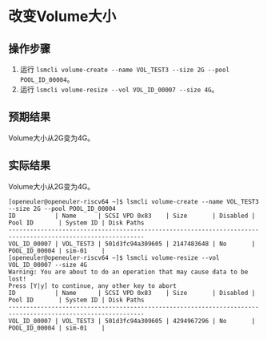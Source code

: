 # 改变Volume大小

## 操作步骤

1. 运行 `lsmcli volume-create --name VOL_TEST3 --size 2G --pool POOL_ID_00004`。
2. 运行 `lsmcli volume-resize --vol VOL_ID_00007 --size 4G`。

## 预期结果

Volume大小从2G变为4G。

## 实际结果

Volume大小从2G变为4G。

```log
[openeuler@openeuler-riscv64 ~]$ lsmcli volume-create --name VOL_TEST3 --size 2G --pool POOL_ID_00004           
ID           | Name      | SCSI VPD 0x83    | Size       | Disabled | Pool ID       | System ID | Disk Paths
------------------------------------------------------------------------------------------------------------
VOL_ID_00007 | VOL_TEST3 | 501d3fc94a309605 | 2147483648 | No       | POOL_ID_00004 | sim-01    |           
[openeuler@openeuler-riscv64 ~]$ lsmcli volume-resize --vol VOL_ID_00007 --size 4G 
Warning: You are about to do an operation that may cause data to be lost!
Press [Y|y] to continue, any other key to abort
ID           | Name      | SCSI VPD 0x83    | Size       | Disabled | Pool ID       | System ID | Disk Paths
------------------------------------------------------------------------------------------------------------
VOL_ID_00007 | VOL_TEST3 | 501d3fc94a309605 | 4294967296 | No       | POOL_ID_00004 | sim-01    |           
```